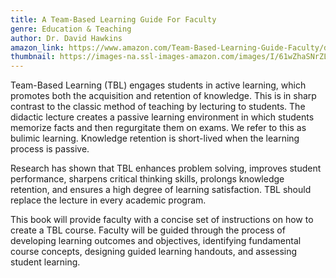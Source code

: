 ```yaml
---
title: A Team-Based Learning Guide For Faculty
genre: Education & Teaching
author: Dr. David Hawkins
amazon_link: https://www.amazon.com/Team-Based-Learning-Guide-Faculty/dp/1643459716/ref=tmm_pap_swatch_0?_encoding=UTF8&qid=1643379192&sr=8-1
thumbnail: https://images-na.ssl-images-amazon.com/images/I/61wZhaSNrZL.jpg
---
```

Team-Based Learning (TBL) engages students in active learning, which promotes both the acquisition and retention of knowledge. This is in sharp contrast to the classic method of teaching by lecturing to students. The didactic lecture creates a passive learning environment in which students memorize facts and then regurgitate them on exams. We refer to this as bulimic learning. Knowledge retention is short-lived when the learning process is passive.

Research has shown that TBL enhances problem solving, improves student performance, sharpens critical thinking skills, prolongs knowledge retention, and ensures a high degree of learning satisfaction. TBL should replace the lecture in every academic program.

This book will provide faculty with a concise set of instructions on how to create a TBL course. Faculty will be guided through the process of developing learning outcomes and objectives, identifying fundamental course concepts, designing guided learning handouts, and assessing student learning.